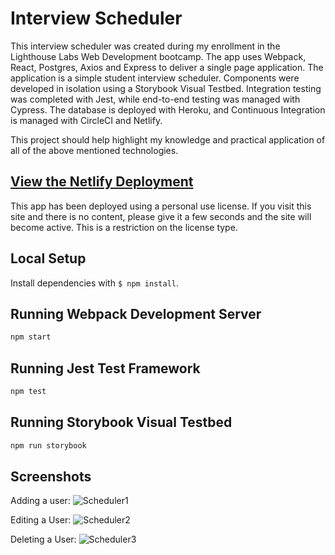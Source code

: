 # Interview Scheduler

This interview scheduler was created during my enrollment in the Lighthouse Labs Web Development bootcamp. The app uses Webpack, React, Postgres, Axios and Express to deliver a single page application. The application is a simple student interview scheduler. Components were developed in isolation using a Storybook Visual Testbed. Integration testing was completed with Jest, while end-to-end testing was managed with Cypress. The database is deployed with Heroku, and Continuous Integration is managed with CircleCI and Netlify. 

This project should help highlight my knowledge and practical application of all of the above mentioned technologies. 


## [View the Netlify Deployment](https://60a5e848c8844c0008bae4aa--trusting-hypatia-12fe01.netlify.app/)
This app has been deployed using a personal use license. If you visit this site and there is no content, please give it a few seconds and the site will become active. This is a restriction on the license type.

## Local Setup

Install dependencies with `$ npm install`.

## Running Webpack Development Server

```sh
npm start
```

## Running Jest Test Framework

```sh
npm test
```

## Running Storybook Visual Testbed

```sh
npm run storybook
```
## Screenshots

Adding a user:
![Scheduler1](https://user-images.githubusercontent.com/8649801/118921614-b6e6a800-b8f5-11eb-984b-03b43e80180d.gif)

Editing a User:
![Scheduler2](https://user-images.githubusercontent.com/8649801/118921622-b9490200-b8f5-11eb-9e12-9ca8b781a53a.gif)

Deleting a User:
![Scheduler3](https://user-images.githubusercontent.com/8649801/118921629-bbab5c00-b8f5-11eb-88e3-001e72f32604.gif)
